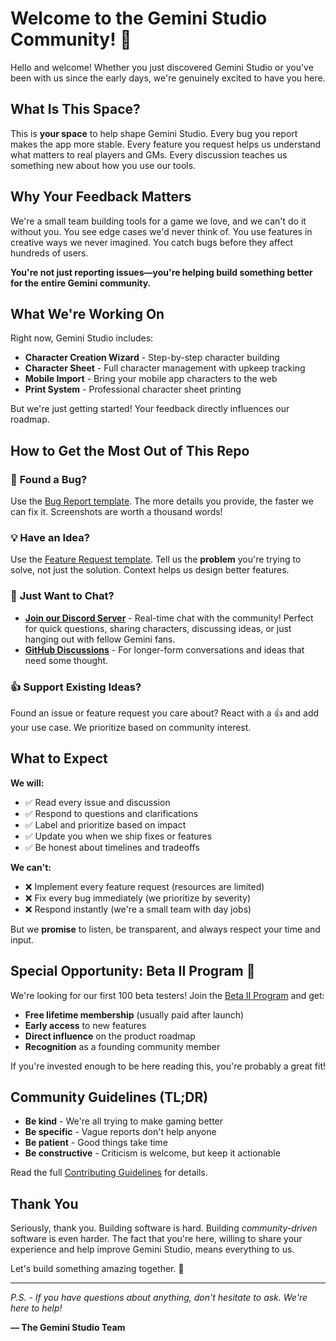 # Welcome to the Gemini Studio Community! 🎉

Hello and welcome! Whether you just discovered Gemini Studio or you've been with us since the early days, we're genuinely excited to have you here.

## What Is This Space?

This is **your space** to help shape Gemini Studio. Every bug you report makes the app more stable. Every feature you request helps us understand what matters to real players and GMs. Every discussion teaches us something new about how you use our tools.

## Why Your Feedback Matters

We're a small team building tools for a game we love, and we can't do it without you. You see edge cases we'd never think of. You use features in creative ways we never imagined. You catch bugs before they affect hundreds of users.

**You're not just reporting issues—you're helping build something better for the entire Gemini community.**

## What We're Working On

Right now, Gemini Studio includes:
- **Character Creation Wizard** - Step-by-step character building
- **Character Sheet** - Full character management with upkeep tracking
- **Mobile Import** - Bring your mobile app characters to the web
- **Print System** - Professional character sheet printing

But we're just getting started! Your feedback directly influences our roadmap.

## How to Get the Most Out of This Repo

### 🐛 **Found a Bug?**
Use the [Bug Report template](https://github.com/slackdaystudio/gemini-studio-feedback/issues/new?template=bug_report.md). The more details you provide, the faster we can fix it. Screenshots are worth a thousand words!

### 💡 **Have an Idea?**
Use the [Feature Request template](https://github.com/slackdaystudio/gemini-studio-feedback/issues/new?template=feature_request.md). Tell us the **problem** you're trying to solve, not just the solution. Context helps us design better features.

### 💬 **Just Want to Chat?**
- **[Join our Discord Server](https://discord.gg/AWSdEQHwsn)** - Real-time chat with the community! Perfect for quick questions, sharing characters, discussing ideas, or just hanging out with fellow Gemini fans.
- **[GitHub Discussions](https://github.com/slackdaystudio/gemini-studio-feedback/discussions)** - For longer-form conversations and ideas that need some thought.

### 👍 **Support Existing Ideas?**
Found an issue or feature request you care about? React with a 👍 and add your use case. We prioritize based on community interest.

## What to Expect

**We will:**
- ✅ Read every issue and discussion
- ✅ Respond to questions and clarifications
- ✅ Label and prioritize based on impact
- ✅ Update you when we ship fixes or features
- ✅ Be honest about timelines and tradeoffs

**We can't:**
- ❌ Implement every feature request (resources are limited)
- ❌ Fix every bug immediately (we prioritize by severity)
- ❌ Respond instantly (we're a small team with day jobs)

But we **promise** to listen, be transparent, and always respect your time and input.

## Special Opportunity: Beta II Program 🌟

We're looking for our first 100 beta testers! Join the [Beta II Program](https://the-gemini-system.com/beta-ii/) and get:
- **Free lifetime membership** (usually paid after launch)
- **Early access** to new features
- **Direct influence** on the product roadmap
- **Recognition** as a founding community member

If you're invested enough to be here reading this, you're probably a great fit!

## Community Guidelines (TL;DR)

- **Be kind** - We're all trying to make gaming better
- **Be specific** - Vague reports don't help anyone
- **Be patient** - Good things take time
- **Be constructive** - Criticism is welcome, but keep it actionable

Read the full [Contributing Guidelines](CONTRIBUTING.md) for details.

## Thank You

Seriously, thank you. Building software is hard. Building *community-driven* software is even harder. The fact that you're here, willing to share your experience and help improve Gemini Studio, means everything to us.

Let's build something amazing together. 🎲

---

*P.S. - If you have questions about anything, don't hesitate to ask. We're here to help!*

**— The Gemini Studio Team**
